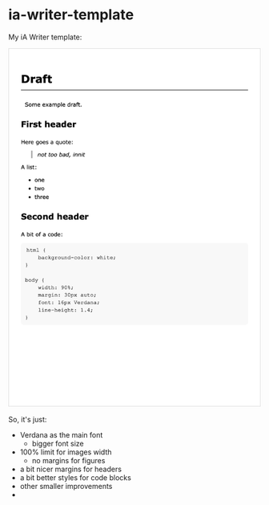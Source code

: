 # ia-writer-template

My iA Writer template:

![iA Writer template](/screenshot.png?raw=true)

So, it's just:

- Verdana as the main font
    - bigger font size
- 100% limit for images width
    - no margins for figures
- a bit nicer margins for headers
- a bit better styles for code blocks
- other smaller improvements
- 
